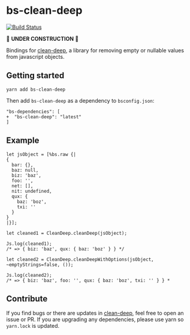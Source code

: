 # bs-clean-deep

[![Build Status](https://travis-ci.org/mikaello/bs-clean-deep.svg?branch=master)](https://travis-ci.org/mikaello/bs-clean-deep)

🚧 **UNDER CONSTRUCTION** 🚧

Bindings for [clean-deep](https://github.com/nunofgs/clean-deep), a library for removing empty or nullable values from javascript objects.

## Getting started

```
yarn add bs-clean-deep
```

Then add `bs-clean-deep` as a dependency to `bsconfig.json`:

```git
"bs-dependencies": [
+  "bs-clean-deep": "latest"
]
```

## Example

```reason
let jsObject = [%bs.raw {|
{
  bar: {},
  baz: null,
  biz: 'baz',
  foo: '',
  net: [],
  nit: undefined,
  qux: {
    baz: 'boz',
    txi: ''
  }
}
|}];

let cleaned1 = CleanDeep.cleanDeep(jsObject);

Js.log(cleaned1);
/* => { biz: 'baz', qux: { baz: 'boz' } } */

let cleaned2 = CleanDeep.cleanDeepWithOptions(jsObject, ~emptyStrings=false, ());

Js.log(cleaned2);
/* => { biz: 'baz', foo: '', qux: { baz: 'boz', txi: '' } } *
```

## Contribute

If you find bugs or there are updates in [clean-deep](https://github.com/nunofgs/clean-deep), feel free to open an issue or PR. If you are upgrading any dependencies, please use yarn so `yarn.lock` is updated.
